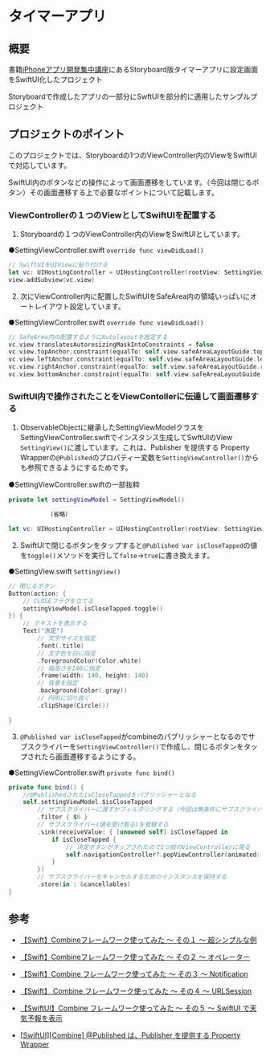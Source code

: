 # タイマーアプリ
## 概要

書籍[iPhoneアプリ開発集中講座](https://amzn.to/3sTKBEo)にあるStoryboard版タイマーアプリに設定画面をSwiftUI化したプロジェクト

Storyboardで作成したアプリの一部分にSwftUIを部分的に適用したサンプルプロジェクト



## プロジェクトのポイント

このプロジェクトでは、Storyboardの1つのViewController内のViewをSwiftUIで対応しています。

SwiftUI内のボタンなどの操作によって画面遷移をしています。（今回は閉じるボタン）その画面遷移する上で必要なポイントについて記載します。



### ViewControllerの１つのViewとしてSwiftUIを配置する

1. Storyboardの１つのViewController内のViewをSwiftUIとしています。

●SettingViewController.swift `override func viewDidLoad()`

```swift
// SwiftUIをUIViewに貼り付ける
let vc: UIHostingController = UIHostingController(rootView: SettingView(settingViewModel: settingViewModel))
view.addSubview(vc.view)
```



2. 次にViewController内に配置したSwiftUIをSafeArea内の領域いっぱいにオートレイアウト設定しています。

●SettingViewController.swift `override func viewDidLoad()`

```swift
// SafeArea内の配置するようにAutolayoutを設定する
vc.view.translatesAutoresizingMaskIntoConstraints = false
vc.view.topAnchor.constraint(equalTo: self.view.safeAreaLayoutGuide.topAnchor, constant: 0).isActive = true
vc.view.leftAnchor.constraint(equalTo: self.view.safeAreaLayoutGuide.leftAnchor, constant: 0).isActive = true
vc.view.rightAnchor.constraint(equalTo: self.view.safeAreaLayoutGuide.rightAnchor, constant: 0).isActive = true
vc.view.bottomAnchor.constraint(equalTo: self.view.safeAreaLayoutGuide.bottomAnchor, constant: 0).isActive = true
```



### SwiftUI内で操作されたことをViewContollerに伝達して画面遷移する

1. ObservableObjectに継承したSettingViewModelクラスをSettingViewController.swiftでインスタンス生成してSwftUIのView `SettingView()`に渡しています。これは、Publisher を提供する Property Wrapperの`@Published`のプロパティー変数を`SettingViewController()`からも参照できるようにするためです。

●SettingViewController.swiftの一部抜粋

```swift
private let settingViewModel = SettingViewModel()

　　　　　　　（省略）

let vc: UIHostingController = UIHostingController(rootView: SettingView(settingViewModel: settingViewModel))
```



2. SwiftUIで閉じるボタンをタップすると`@Published var isCloseTapped`の値を`toggle()`メソッドを実行して`false`→`true`に書き換えます。

●SettingView.swift `SettingView()`

```swift
// 閉じるボタン
Button(action: {
    // CLOSEフラグを立てる
    settingViewModel.isCloseTapped.toggle()
}) {
    // テキストを表示する
    Text("決定")
        // 文字サイズを指定
        .font(.title)
        // 文字色を白に指定
        .foregroundColor(Color.white)
        // 幅高さを140に指定
        .frame(width: 140, height: 140)
        // 背景を設定
        .background(Color(.gray))
        // 円形に切り抜く
        .clipShape(Circle())

}
```



3. `@Published var isCloseTapped`がcombineのパブリッシャーとなるのでサブスクライバーを`SettingViewController()`で作成し、閉じるボタンをタップされたら画面遷移するようにする。

●SettingViewController.swift `private func bind()`

```swift
private func bind() {
    //@PublishedされたisCloseTappedをパブリッシャーとなる
    self.settingViewModel.$isCloseTapped
        // サブスクライバーに渡すかフィルタリングする（今回は無条件にサブスクライバーに渡す）
        .filter { $0 }
        // サブスクライバー(値を受け取る)を登録する
        .sink(receiveValue: { [unowned self] isCloseTapped in
            if isCloseTapped {
                // 決定ボタンがタップされたので1つ前のViewControllerに戻る
                self.navigationController?.popViewController(animated: true)
            }
        })
        // サブスクライバーをキャンセルするためのインスタンスを保持する
        .store(in : &cancellables)
}
```



## 参考

- [【Swift】Combineフレームワーク使ってみた 〜 その１ 〜 超シンプルな例](https://youtu.be/n-vnggqiAPU)
- [【Swift】Combineフレームワーク使ってみた 〜 その２ 〜 オペレーター](https://youtu.be/z45a26JJSbU)
- [【Swift】Combine フレームワーク使ってみた 〜 その３ 〜 Notification](https://youtu.be/ddS-ckbSuj0)
- [【Swift】 Combine フレームワーク使ってみた 〜 その４ 〜 URLSession](https://youtu.be/e24TnooPhes)
- [【SwiftUI】Combine フレームワーク使ってみた 〜 その５ 〜 SwiftUI で天気予報を表示](https://youtu.be/zp_YQkdDtH8)

- [[SwiftUI][Combine] @Published は、Publisher を提供する Property Wrapper](https://software.small-desk.com/development/2021/02/17/swift-combine-atpublished-publisher/)

